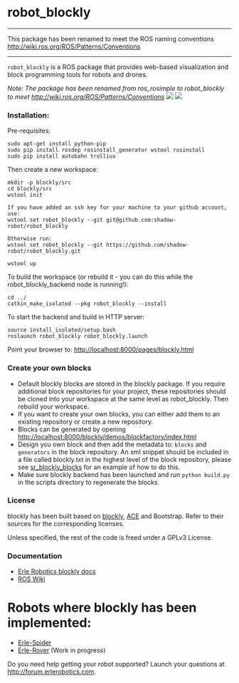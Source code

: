 # robot_blockly

------

This package has been renamed to meet the ROS naming conventions http://wiki.ros.org/ROS/Patterns/Conventions

------

`robot_blockly` is a ROS package that provides web-based visualization and block programming tools for robots and drones.

*Note: The package has been renamed from ros_rosimple to robot_blockly to meet http://wiki.ros.org/ROS/Patterns/Conventions*
![](img/ROSimple-peek.png)
![](img/ROSimple-code.png)

### Installation:

Pre-requisites:

```
sudo apt-get install python-pip
sudo pip install rosdep rosinstall_generator wstool rosinstall
sudo pip install autobahn trollius
```

Then create a new workspace:
```
mkdir -p blockly/src
cd blockly/src
wstool init

If you have added an ssh key for your machine to your github account, use:
wstool set robot_blockly --git git@github.com:shadow-robot/robot_blockly

Otherwise run:
wstool set robot_blockly --git https://github.com/shadow-robot/robot_blockly.git

wstool up
```

To build the workspace (or rebuild it - you can do this while the robot_blockly_backend node is running!):
```
cd ../
catkin_make_isolated --pkg robot_blockly --install
```

To start the backend and build in HTTP server:
```
source install_isolated/setup.bash 
roslaunch robot_blockly robot_blockly.launch 
```

Point your browser to: [http://localhost:8000/pages/blockly.html](http://localhost:8000/pages/blockly.html)

### Create your own blocks
- Default blockly blocks are stored in the blockly package. If you require additional block repositories for your project, these repositories should be cloned into your workspace at the same level as robot_blockly. Then rebuild your workspace.
- If you want to create your own blocks, you can either add them to an existing repository or create a new repository.
- Blocks can be generated by opening [http://localhost:8000/blockly/demos/blockfactory/index.html](http://localhost:8000/blockly/demos/blockfactory/index.html)
- Design you own block and then add the metadata to: `blocks` and `generators` in the block repository. An xml snippet should be included in a file called blockly.txt in the highest level of the block repository, please see [sr_blockly_blocks](https://github.com/shadow-robot/sr_blockly_blocks) for an example of how to do this.
- Make sure blockly backend has been launched and run `python build.py` in the scripts directory to regenerate the blocks.

### License
blockly has been built based on [blockly](http://github.com/erlerobot/blockly), [ACE](http://github.com/erlerobot/ace-builds) and Bootstrap. Refer to their sources for the corresponding licenses.

Unless specified, the rest of the code is freed under a GPLv3 License.

### Documentation
- [Erle Robotics blockly docs](http://erlerobotics.com/docs/Robot_Operating_System/ROS/Blockly/Intro.html)
- [ROS Wiki](http://wiki.ros.org/blockly)


# Robots where blockly has been implemented:
- [Erle-Spider](http://erlerobotics.com/blog/product/erle-spider-the-ubuntu-drone-with-legs/)
- [Erle-Rover](https://erlerobotics.com/blog/product/erle-rover/) (Work in progress)

Do you need help getting your robot supported? Launch your questions at http://forum.erlerobotics.com.
